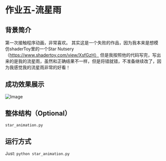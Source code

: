 # 作业五-流星雨



## 背景简介

第一次接触程序动画，非常喜欢。
其实这是一个失败的作品，因为我本来是想模仿shaderToy里的一个Star Nutsery（https://www.shadertoy.com/view/XsfGzH）
但是我按照他的代码写完，写出来的是我的流星雨，虽然和正确结果不一样，但是将错就错，不准备继续改了，因为我感觉我的流星雨非常的好看！
## 成功效果展示

![Image](https://forum.taichi.graphics/uploads/default/original/1X/99cc68461481fda3b0658f8fc87a0539d9104a57.gif)

## 整体结构（Optional）

```
star_animation.py
```

## 运行方式

Just: `python star_animation.py`
